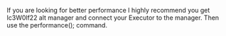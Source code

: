 If you are looking for better performance I highly recommend you get Ic3W0lf22 alt manager and connect your Executor to the manager.
Then use the performance(); command.
